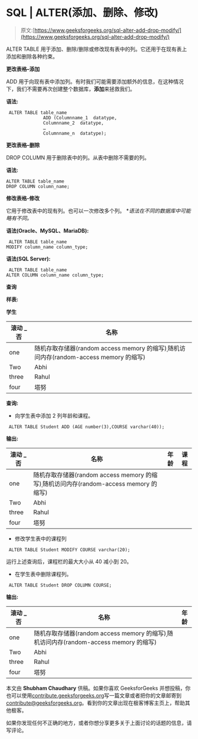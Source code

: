 # SQL | ALTER(添加、删除、修改)

> 原文:[https://www.geeksforgeeks.org/sql-alter-add-drop-modify/](https://www.geeksforgeeks.org/sql-alter-add-drop-modify/)

ALTER TABLE 用于添加、删除/删除或修改现有表中的列。它还用于在现有表上添加和删除各种约束。

**更改表格–添加**

ADD 用于向现有表中添加列。有时我们可能需要添加额外的信息，在这种情况下，我们不需要再次创建整个数据库，**添加**来拯救我们。

**语法:**

```
 ALTER TABLE table_name
              ADD (Columnname_1  datatype,
              Columnname_2  datatype,
              …
              Columnname_n  datatype);

```

**更改表格–删除**

DROP COLUMN 用于删除表中的列。从表中删除不需要的列。

**语法:**

```
ALTER TABLE table_name
DROP COLUMN column_name;

```

**修改表格-修改**

它用于修改表中的现有列。也可以一次修改多个列。
**语法在不同的数据库中可能略有不同。*

**语法(Oracle、MySQL、MariaDB):**

```
 ALTER TABLE table_name
MODIFY column_name column_type;

```

**语法(SQL Server):**

```
 ALTER TABLE table_name
ALTER COLUMN column_name column_type; 

```

**查询** 

**样表:**

**学生**

| **滚动 _ 否** | **名称** |
| --- | --- |
| one | 随机存取存储器(random access memory 的缩写)ˌ随机访问内存(random-access memory 的缩写) |
| Two | Abhi |
| three | Rahul |
| four | 塔努 |

**查询:**

*   向学生表中添加 2 列年龄和课程。

```
 ALTER TABLE Student ADD (AGE number(3),COURSE varchar(40));
```

**输出:**

| **滚动 _ 否** | **名称** | **年龄** | **课程** |
| --- | --- | --- | --- |
| one | 随机存取存储器(random access memory 的缩写)ˌ随机访问内存(random-access memory 的缩写) |  |  |
| Two | Abhi |  |  |
| three | Rahul |  |  |
| four | 塔努 |  |  |

*   修改学生表中的课程列

```
 ALTER TABLE Student MODIFY COURSE varchar(20); 
```

运行上述查询后，课程栏的最大大小从 40 减小到 20。

*   在学生表中删除课程列。

```
 ALTER TABLE Student DROP COLUMN COURSE;
```

**输出:**

| **滚动 _ 否** | **名称** | **年龄** |
| --- | --- | --- |
| one | 随机存取存储器(random access memory 的缩写)ˌ随机访问内存(random-access memory 的缩写) |  |
| Two | Abhi |  |
| three | Rahul |  |
| four | 塔努 |  |

本文由 **Shubham Chaudhary** 供稿。如果你喜欢 GeeksforGeeks 并想投稿，你也可以使用[contribute.geeksforgeeks.org](http://www.contribute.geeksforgeeks.org)写一篇文章或者把你的文章邮寄到 contribute@geeksforgeeks.org。看到你的文章出现在极客博客主页上，帮助其他极客。

如果你发现任何不正确的地方，或者你想分享更多关于上面讨论的话题的信息，请写评论。